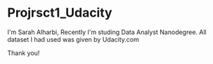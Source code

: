 # Projrsct1_Udacity
I'm Sarah Alharbi, Recently I'm studing Data Analyst Nanodegree.
All dataset I had used was given by Udacity.com


Thank you!
